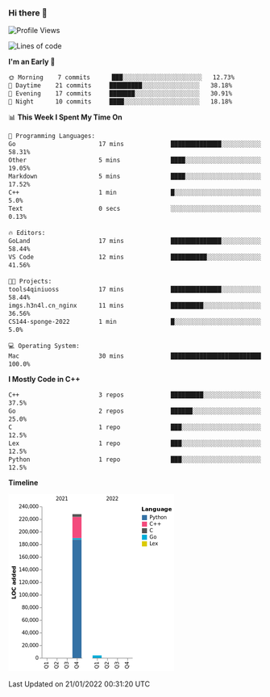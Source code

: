 ### Hi there 👋

<!--START_SECTION:waka-->
![Profile Views](http://img.shields.io/badge/Profile%20Views-1-blue)

![Lines of code](https://img.shields.io/badge/From%20Hello%20World%20I%27ve%20Written-232%20Thousand%20lines%20of%20code-blue)

**I'm an Early 🐤** 

```text
🌞 Morning    7 commits      ███░░░░░░░░░░░░░░░░░░░░░░   12.73% 
🌆 Daytime    21 commits     █████████░░░░░░░░░░░░░░░░   38.18% 
🌃 Evening    17 commits     ███████░░░░░░░░░░░░░░░░░░   30.91% 
🌙 Night      10 commits     ████░░░░░░░░░░░░░░░░░░░░░   18.18%

```


📊 **This Week I Spent My Time On** 

```text
💬 Programming Languages: 
Go                       17 mins             ██████████████░░░░░░░░░░░   58.31% 
Other                    5 mins              ████░░░░░░░░░░░░░░░░░░░░░   19.05% 
Markdown                 5 mins              ████░░░░░░░░░░░░░░░░░░░░░   17.52% 
C++                      1 min               █░░░░░░░░░░░░░░░░░░░░░░░░   5.0% 
Text                     0 secs              ░░░░░░░░░░░░░░░░░░░░░░░░░   0.13%

🔥 Editors: 
GoLand                   17 mins             ██████████████░░░░░░░░░░░   58.44% 
VS Code                  12 mins             ██████████░░░░░░░░░░░░░░░   41.56%

🐱‍💻 Projects: 
tools4qiniuoss           17 mins             ██████████████░░░░░░░░░░░   58.44% 
imgs.h3n4l.cn_nginx      11 mins             █████████░░░░░░░░░░░░░░░░   36.56% 
CS144-sponge-2022        1 min               █░░░░░░░░░░░░░░░░░░░░░░░░   5.0%

💻 Operating System: 
Mac                      30 mins             █████████████████████████   100.0%

```

**I Mostly Code in C++** 

```text
C++                      3 repos             █████████░░░░░░░░░░░░░░░░   37.5% 
Go                       2 repos             ██████░░░░░░░░░░░░░░░░░░░   25.0% 
C                        1 repo              ███░░░░░░░░░░░░░░░░░░░░░░   12.5% 
Lex                      1 repo              ███░░░░░░░░░░░░░░░░░░░░░░   12.5% 
Python                   1 repo              ███░░░░░░░░░░░░░░░░░░░░░░   12.5%

```


**Timeline**

![Chart not found](https://raw.githubusercontent.com/h3n4l/h3n4l/main/charts/bar_graph.png) 


 Last Updated on 21/01/2022 00:31:20 UTC
<!--END_SECTION:waka-->


